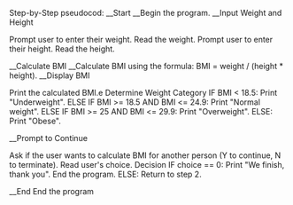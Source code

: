 Step-by-Step pseudocod:
__Start
__Begin the program.
__Input Weight and Height

Prompt user to enter their weight.
Read the weight.
Prompt user to enter their height.
Read the height.

__Calculate BMI
__Calculate BMI using the formula: BMI = weight / (height * height).
__Display BMI

Print the calculated BMI.e
Determine Weight Category
IF BMI < 18.5:
Print "Underweight".
ELSE IF BMI >= 18.5 AND BMI <= 24.9:
Print "Normal weight".
ELSE IF BMI >= 25 AND BMI <= 29.9:
Print "Overweight".
ELSE:
Print "Obese".

__Prompt to Continue

Ask if the user wants to calculate BMI for another person (Y to continue, N to terminate).
Read user's choice.
Decision
IF choice == 0:
Print "We finish, thank you".
End the program.
ELSE:
Return to step 2.

__End
End the program



